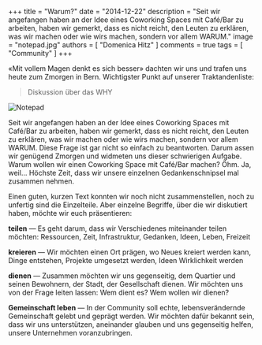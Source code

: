 +++
title = "Warum?"
date = "2014-12-22"
description = "Seit wir angefangen haben an der Idee eines Coworking Spaces mit Café/Bar zu arbeiten, haben wir gemerkt, dass es nicht reicht, den Leuten zu erklären, was wir machen oder wie wirs machen, sondern vor allem WARUM."
image = "notepad.jpg"
authors = [ "Domenica Hitz" ]
comments = true
tags = [ "Community" ]
+++

«Mit vollem Magen denkt es sich besser» dachten wir uns und trafen uns heute zum Zmorgen in Bern. Wichtigster Punkt auf unserer Traktandenliste: 

> Diskussion über das WHY

![Notepad](notepad.jpg)

Seit wir angefangen haben an der Idee eines Coworking Spaces mit Café/Bar zu arbeiten, haben wir gemerkt, dass es nicht reicht, den Leuten zu erklären, was wir machen oder wie wirs machen, sondern vor allem WARUM. Diese Frage ist gar nicht so einfach zu beantworten. Darum assen wir genügend Zmorgen und widmeten uns dieser schwierigen Aufgabe. Warum wollen wir einen Coworking Space mit Café/Bar machen? Öhm. Ja, weil… Höchste Zeit, dass wir unsere einzelnen Gedankenschnipsel mal zusammen nehmen.

Einen guten, kurzen Text konnten wir noch nicht zusammenstellen, noch zu unfertig sind die Einzelteile. Aber einzelne Begriffe, über die wir diskutiert haben, möchte wir euch präsentieren:

**teilen** &mdash; Es geht darum, dass wir Verschiedenes miteinander teilen möchten: Ressourcen, Zeit, Infrastruktur, Gedanken, Ideen, Leben, Freizeit

**kreieren** &mdash; Wir möchten einen Ort prägen, wo Neues kreiert werden kann, Dinge entstehen, Projekte umgesetzt werden, Ideen Wirklichkeit werden

**dienen** &mdash; Zusammen möchten wir uns gegenseitig, dem Quartier und seinen Bewohnern, der Stadt, der Gesellschaft dienen. Wir möchten uns von der Frage leiten lassen: Wem dient es? Wem wollen wir dienen?

**Gemeinschaft leben** &mdash; In der Community soll echte, lebensverändernde Gemeinschaft gelebt und geprägt werden. Wir möchten dafür bekannt sein, dass wir uns unterstützen, aneinander glauben und uns gegenseitig helfen, unsere Unternehmen voranzubringen.